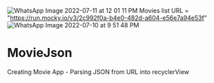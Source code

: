 ![WhatsApp Image 2022-07-11 at 12 01 11 PM](https://user-images.githubusercontent.com/106364936/178202800-9766ac73-b300-49bd-a2f4-2ae4949bf14b.jpeg)
Movies list URL = "https://run.mocky.io/v3/2c992f0a-b4e0-482d-a604-e56e7a94e53f"
![WhatsApp Image 2022-07-10 at 9 51 48 PM](https://user-images.githubusercontent.com/106364936/178153314-43a42991-abad-4c54-b2f8-11f5b242c883.jpeg)
# MovieJson
Creating Movie App - Parsing JSON from URL into recyclerView

